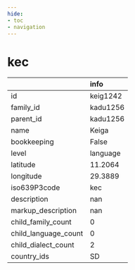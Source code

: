 ```yaml
---
hide:
- toc
- navigation
---
```

# kec
|                      | info     |
|:---------------------|:---------|
| id                   | keig1242 |
| family_id            | kadu1256 |
| parent_id            | kadu1256 |
| name                 | Keiga    |
| bookkeeping          | False    |
| level                | language |
| latitude             | 11.2064  |
| longitude            | 29.3889  |
| iso639P3code         | kec      |
| description          | nan      |
| markup_description   | nan      |
| child_family_count   | 0        |
| child_language_count | 0        |
| child_dialect_count  | 2        |
| country_ids          | SD       |